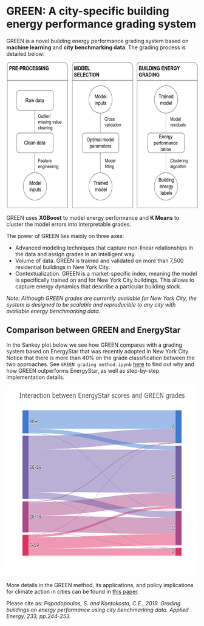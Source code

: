 # GREEN: A city-specific building energy performance grading system

GREEN is a novel building energy performance grading system based on __machine learning__ and __city benchmarking data__. The grading process is detailed below:


<img src="data/GREEN_methodology.png" width="654" height="384" title="GREEN methodology">

GREEN uses __XGBoost__ to model energy performance and __K Means__ to cluster the model errors into interpretable grades.

The power of GREEN lies mainly on three axes:
- Advanced modeling techniques that capture non-linear relationships in the data and assign grades in an intelligent way.
- Volume of data. GREEN is trained and validated on more than 7,500 residential buildings in New York City.
- Contextualization. GREEN is a market-specific index, meaning the model is specifically trained on and for New York City buildings. This allows to capture energy dynamics that describe a particular building stock.

_Note: Although GREEN grades are currently available for New York City, the system is designed to be scalable and reproducible to any city with available energy benchmarking data._

## Comparison between GREEN and EnergyStar

In the Sankey plot below we see how GREEN compares with a grading system based on EnergyStar that was recently adopted in New York City. Notice that there is more than 40% on the grade classification between the two approaches. See `GREEN grading method.ipynb` [here](https://github.com/spapadopoulos/GREENgrading/blob/master/notebooks/GREEN%20grading%20method.ipynb) to find out why and how GREEN outperforms EnergyStar, as well as step-by-step implementation details.

<img src="data/sankeyGREEN.png" title="GREEN vs. EnergyStar" width="600" height="500">


More details in the GREEN method, its applications, and policy implications for climate action in cities can be found in [this paper](https://www.sciencedirect.com/science/article/pii/S030626191831612X). 

Please cite as: _Papadopoulos, S. and Kontokosta, C.E., 2019. Grading buildings on energy performance using city benchmarking data. Applied Energy, 233, pp.244-253._


